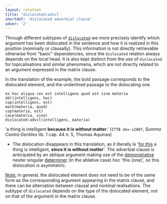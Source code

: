 ```yaml
---
layout: relation
title: 'dislocated:advcl'
shortdef: 'dislocated adverbial clause'
udver: '2'
---
```


Through different subtypes of [`dislocated`](u-dep/dislocated) we more precisely identify which argument has been dislocated in the sentence and how it is realized in this position (nominally or clausally). This information is not directly retrievable otherwise from "basic" dependencies, since the `dislocated` relation always depends on the local head. It is also kept distinct from the use of `dislocated` for topicalisations and similar phenomena, which are not directly related to an argument expressed in the matrix clause.

In the translation of the example, the bold passage corresponds to the dislocated element, and the underlined passage to the dislocating one.

~~~ sdparse
ex hoc aliqua res est intelligens quod est sine materia
obl(intelligens, hoc)
cop(intelligens, est)
mark(materia, quod)
cop(materia, est)
case(materia, sine)
dislocated:advcl(intelligens, materia)
~~~

'a thing is intelligent **because it is without matter**.' (`ITTB dev-s2007`, *Summa Contra Gentiles* lib. 1 cap. 44 n. 5, Thomas Aquinas)

* The dislocation disappears in this translation, as it literally is '<u>for this</u> a thing is intelligent, **since it is without matter**'. The adverbial clause is anticipated by an oblique argument making use of the [demonstrative](la-feat/PronType) neuter singular [determiner](la-upos/DET) (in the ablative case) *hoc* 'this (one)', so this dislocation is asymmetric.

<u>Note:</u> in general, the dislocated element does not need to be of the same form as the corresponding argument appearing in the matrix clause, and there can be alternation between clausal and nominal realisations. The subtype of `dislocated` depends on the type of the dislocated element, not on that of the argument in the matrix clause.  




<!-- Interlanguage links updated Po 11. listopadu 2024, 20:10:52 CET -->
